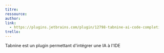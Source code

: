 ```yaml
---
titre: 
ressource: 
author: 
link:
  - https://plugins.jetbrains.com/plugin/12798-tabnine-ai-code-completion--chat-in-java-js-ts-python--more
trello:
---
```

Tabnine est un plugin permettant d'intégrer une IA à l'IDE